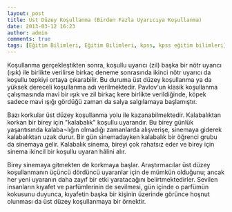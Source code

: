 ```yaml
---
layout: post
title: Üst Düzey Koşullanma (Birden Fazla Uyarıcıya Koşullanma)
date: 2013-03-12 16:23
author: admin
comments: true
tags: [Eğitim Bilimleri, Eğitim Bilimleri, kpss, kpss eğitim bilimleri]
---
```

Koşullanma gerçekleştikten sonra, koşullu uyarıcı (zil) başka bir nötr uyarıcı (ışık) ile birlikte verilirse birkaç deneme sonrasında ikinci nötr uyarıcı da koşullu tepkiyi ortaya çıkarabilir. Bu duruma üst düzey koşullanma ya da yüksek dereceli koşullanma adı verilmektedir. Pavlov'un klasik koşullanma çalışmasında mavi bir ışık ve zil birkaç kere birlikte verildiğinde, köpek sadece mavi ışığı gördüğü zaman da salya salgılamaya başlamıştır.

Bazı korkular üst düzey koşullanma yolu ile kazanabilmektedir. Kalabalıktan korkan bir birey için "kalabalık" koşullu uyarandır. Bu birey günlük yaşantısında kalaba¬lığın olmadığı zamanlarda alışverişe, sinemaya giderek kalabalıktan uzak durur. Bir gün sinemadayken kalabalık bir öğrenci grubu da sinemaya gelir. Kalabalık sinema, bireyi çok rahatsız eder ve birey için sinema ikincil bir koşullu uyaran hâlini alır.

Birey sinemaya gitmekten de korkmaya başlar. Araştırmacılar üst düzey koşullanmanın üçüncü dördüncü uyaranlar için de mümkün olduğunu; ancak her yeni uyaranın daha zayıf bir etki yaratacağını belirtmektedirler. Sevilen insanların kıyafet ve parfümlerinin de sevilmesi, gün içinde o parfümün kokusunu duyunca, kıyafetin başka bir kişinin üzerinde görünce hoşnut olunması da üst düzey koşullanmaya bir örnektir.
